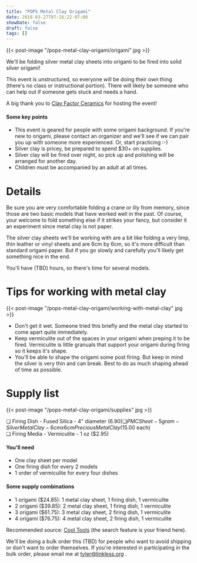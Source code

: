 ```yaml
---
title: "POPS Metal Clay Origami"
date: 2018-03-27T07:16:22-07:00
showDate: false
draft: false
tags: []
---
```

{{< post-image "/pops-metal-clay-origami/origami" jpg >}}

We'll be folding silver metal clay sheets into origami to be fired into solid silver origami!

This event is unstructured, so everyone will be doing their own thing (there's no class or instructional portion). There will likely be someone who can help out if someone gets stuck and needs a hand.

A big thank you to [Clay Factor Ceramics](https://www.clayfactorceramics.com) for hosting the event!

#### Some key points

* This event is geared for people with some origami background. If you're new to origami, please contact an organizer and we'll see if we can pair you up with someone more experienced. Or, start practicing :-)
* Silver clay is pricey, be prepared to spend $30+ on supplies.
* Silver clay will be fired over night, so pick up and polishing will be arranged for another day.
* Children must be accompanied by an adult at all times.

# Details
Be sure you are very comfortable folding a crane or lily from memory, since those are two basic models that have worked well in the past. Of course, your welcome to fold something else if it strikes your fancy, but consider it an experiment since metal clay is not paper.

The silver clay sheets we'll be working with are a bit like folding a very limp, thin leather or vinyl sheets and are 6cm by 6cm, so it's more difficult than standard origami paper. But if you go slowly and carefully you'll likely get something nice in the end.

You'll have (TBD) hours, so there's time for several models.

# Tips for working with metal clay
{{< post-image "/pops-metal-clay-origami/working-with-metal-clay" jpg >}}

* Don't get it wet. Someone tried this briefly and the metal clay started to come apart quite immediately.
* Keep vermiculite out of the spaces in your origami when preping it to be fired. Vermiculite is little granuals that support your origami during firing so it keeps it's shape.
* You'll be able to shape the origami some post firing. But keep in mind the silver is very thin and can break. Best to do as much shaping ahead of time as possible.

# Supply list
{{< post-image "/pops-metal-clay-origami/supplies" jpg >}}

❏ Firing Dish - Fused Silica - 4" diameter ($6.90)  
❏ PMC Sheet - 5 gram - Silver Metal Clay - 6cm x 6cm Precious Metal Clay ($15.00 each)  
❏ Firing Media - Vermiculite - 1 oz ($2.95)

#### You'll need

* One clay sheet per model
* One firing dish for every 2 models
* 1 order of vermiculite for every four dishes

#### Some supply combinations

* 1 origami ($24.85): 1 metal clay sheet, 1 firing dish, 1 vermiculite
* 2 origami ($39.85): 2 metal clay sheet, 1 firing dish, 1 vermiculite
* 3 origami ($61.75): 3 metal clay sheet, 2 firing dish, 1 vermiculite
* 4 origami ($76.75): 4 metal clay sheet, 2 firing dish, 1 vermiculite

Recommended source: [Cool Tools](http://cooltools.us) (the search feature is your friend here).

We'll be doing a bulk order this (TBD) for people who want to avoid shipping or don't want to order themselves. If you're interested in participating in the bulk order, please email me at tyler@linkless.org .